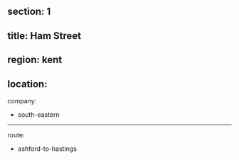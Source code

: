 section: 1
----
title: Ham Street
----
region: kent
----
location: 
----
company:
- south-eastern
----
route:
- ashford-to-hastings
